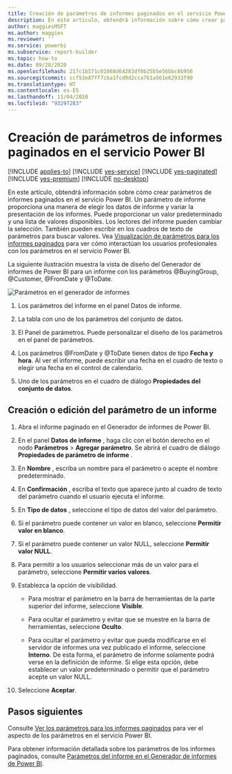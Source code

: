 ```yaml
---
title: Creación de parámetros de informes paginados en el servicio Power BI
description: En este artículo, obtendrá información sobre cómo crear parámetros de informes paginados en el servicio Power BI.
author: maggiesMSFT
ms.author: maggies
ms.reviewer: ''
ms.service: powerbi
ms.subservice: report-builder
ms.topic: how-to
ms.date: 09/28/2020
ms.openlocfilehash: 217c1b571c01068d64283df0b25b5e56bbc8b956
ms.sourcegitcommit: ccf53e87ff7cba1fcd9d2cca761a561e62933f90
ms.translationtype: HT
ms.contentlocale: es-ES
ms.lasthandoff: 11/04/2020
ms.locfileid: "93297283"
---
```

# <a name="create-parameters-for-paginated-reports-in-the-power-bi-service"></a>Creación de parámetros de informes paginados en el servicio Power BI

[!INCLUDE [applies-to](../includes/applies-to.md)] [!INCLUDE [yes-service](../includes/yes-service.md)] [!INCLUDE [yes-paginated](../includes/yes-paginated.md)] [!INCLUDE [yes-premium](../includes/yes-premium.md)] [!INCLUDE [no-desktop](../includes/no-desktop.md)] 

En este artículo, obtendrá información sobre cómo crear parámetros de informes paginados en el servicio Power BI.  Un parámetro de informe proporciona una manera de elegir los datos de informe y variar la presentación de los informes. Puede proporcionar un valor predeterminado y una lista de valores disponibles. Los lectores del informe pueden cambiar la selección. También pueden escribir en los cuadros de texto de parámetros para buscar valores. Vea [Visualización de parámetros para los informes paginados](../consumer/paginated-reports-view-parameters.md) para ver cómo interactúan los usuarios profesionales con los parámetros en el servicio Power BI.  

La siguiente ilustración muestra la vista de diseño del Generador de informes de Power BI para un informe con los parámetros @BuyingGroup, @Customer, @FromDate y @ToDate. 
  
![Parámetros en el generador de informes](media/paginated-reports-parameters/power-bi-paginated-parameters-report-builder.png)
  
1.  Los parámetros del informe en el panel Datos de informe.  
  
2.  La tabla con uno de los parámetros del conjunto de datos.  
  
3.  El Panel de parámetros. Puede personalizar el diseño de los parámetros en el panel de parámetros. 
  
4.  Los parámetros @FromDate y @ToDate tienen datos de tipo **Fecha y hora**. Al ver el informe, puede escribir una fecha en el cuadro de texto o elegir una fecha en el control de calendario. 

5.  Uno de los parámetros en el cuadro de diálogo **Propiedades del conjunto de datos**.  

  
## <a name="create-or-edit-a-report-parameter"></a>Creación o edición del parámetro de un informe  
  
1.  Abra el informe paginado en el Generador de informes de Power BI.

1. En el panel **Datos de informe** , haga clic con el botón derecho en el nodo **Parámetros** > **Agregar parámetro**. Se abrirá el cuadro de diálogo **Propiedades de parámetro de informe** .  
  
2.  En **Nombre** , escriba un nombre para el parámetro o acepte el nombre predeterminado.  
  
3.  En **Confirmación** , escriba el texto que aparece junto al cuadro de texto del parámetro cuando el usuario ejecuta el informe.  
  
4.  En **Tipo de datos** , seleccione el tipo de datos del valor del parámetro.  
  
5.  Si el parámetro puede contener un valor en blanco, seleccione **Permitir valor en blanco**.  
  
6.  Si el parámetro puede contener un valor NULL, seleccione **Permitir valor NULL**.  
  
7.  Para permitir a los usuarios seleccionar más de un valor para el parámetro, seleccione **Permitir varios valores**.  
  
8.  Establezca la opción de visibilidad.  
  
    -   Para mostrar el parámetro en la barra de herramientas de la parte superior del informe, seleccione **Visible**.  
  
    -   Para ocultar el parámetro y evitar que se muestre en la barra de herramientas, seleccione **Oculto**.  
  
    -   Para ocultar el parámetro y evitar que pueda modificarse en el servidor de informes una vez publicado el informe, seleccione **Interno**. De esta forma, el parámetro de informe solamente podrá verse en la definición de informe. Si elige esta opción, debe establecer un valor predeterminado o permitir que el parámetro acepte un valor NULL.  
  
9. Seleccione **Aceptar**. 

## <a name="next-steps"></a>Pasos siguientes

Consulte [Ver los parámetros para los informes paginados](../consumer/paginated-reports-view-parameters.md) para ver el aspecto de los parámetros en el servicio Power BI.

Para obtener información detallada sobre los parámetros de los informes paginados, consulte [Parámetros del informe en el Generador de informes de Power BI](report-builder-parameters.md).
